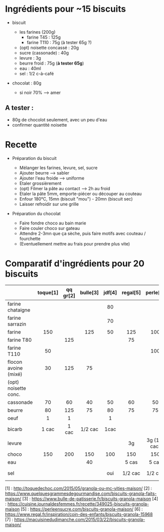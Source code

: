
# Ingrédients pour ~15 biscuits

- biscuit
    - les farines (200g)
        - farine T45    : 125g
        - farine T110   : 75g (à tester 65g ?)
    - (opt) noisette concassé : 20g
    - sucre (cassonade) : 40g
    - levure            : 3g
    - beurre froid      : 75g   (**à tester 65g**)
    - eau               : 40ml
    - sel               : 1/2 c-à-café

- chocolat : 80g 
    - si noir 70% --> amer

## A tester : 
- 80g de chocolot seulement, avec un peu d'eau
- confirmer quantité noisette

# Recette
- Préparation du biscuit
    - Mélanger les farines, levure, sel, sucre
    - Ajouter beurre --> sabler
    - Ajouter l'eau froide --> uniforme
    - Etaler grossièrement
    - (opt) Filmer la pâte au contact --> 2h au froid
    - Etaler la pâte 5mm, emporte-piécer ou découper au couteau
    - Enfour 180°C, 15mn (biscuit "mou") - 20mn (biscuit sec)
    - Laisser refroidir sur une grille

- Préparation du chocolat
    - Faire fondre choco au bain marie
    - Faire couler choco sur gateau
    - Attendre 2-3mn que ça sèche, puis faire motifs avec couteau / fourchette
    - (Eventuellement mettre au frais pour prendre plus vite)


# Comparatif d'ingrédients pour 20 biscuits

|                      | toque[1] | qq gr[2] | bulle[3] | jdf[4] | regal[5] |   perle[6]   | dim[7]  |  test   |
| :------------------- | :------: | :------: | :------: | :----: | :------: | :----------: | :-----: | :-----: |
| farine chataigne     |          |          |          |   80   |          |              |         |         |
| farine sarrazin      |          |          |          |   70   |          |              |         |         |
| farine               |   150    |          |   125    |   50   |   125    |     100      |   125   |   125   |
| farine T80           |          |   125    |          |        |    75    |              |         |         |
| farine T110          |    50    |          |          |        |          |     100      |   75    |   75    |
| flocon avoine (mixé) |    30    |   125    |    75    |        |          |              |         |         |
| (opt) noisette conc. |          |          |          |        |          |              |         |  20(*)  |
| cassonade            |    70    |    60    |    40    |   50   |    60    |      50      |   60    |   40    |
| beurre               |    80    |   125    |    75    |   80   |    75    |      75      |   75    |   75    |
| oeuf                 |    1     |    1     |          |   1    |          |              |         |         |
| bicarb               |  1 cac   |  1 cac   | 1/2 cac  |  1cac  |          |              |         |         |
| levure               |          |          |          |        |    3g    | 3g (1/4 cac) |   3g    |   3g    |
| choco                |   150    |   200    |   150    |  100   |   150    |     150      |   150   | 150(*)  |
| eau                  |          |          |    40    |        |  5 cas   |    5 cas     |  5 cas  |  40ml   |
| sel                  |          |          |          |  oui   | 1/2 cac  |   1/2 cac    | 1/2 cac | 1/2 cac |



[1] : http://toquedechoc.com/2015/05/granola-ou-mc-vities-maison/
[2] : https://www.quelquesgrammesdegourmandise.com/biscuits-granola-faits-maison/
[3] : https://www.bulle-de-patisserie.fr/biscuits-granola-maison
[4] : https://cuisine.journaldesfemmes.fr/recette/349025-biscuits-granola-maison
[5] : https://perleensucre.com/biscuits-granola-maison/
[6] : https://www.regal.fr/inspiration/coin-des-enfants/biscuits-granola-15968
[7] : https://macuisinedudimanche.com/2015/03/22/biscuits-granola-maison/